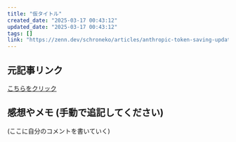 ```yaml
---
title: "仮タイトル"
created_date: "2025-03-17 00:43:12"
updated_date: "2025-03-17 00:43:12"
tags: []
link: "https://zenn.dev/schroneko/articles/anthropic-token-saving-updates"
---
```

## 元記事リンク
[こちらをクリック](https://zenn.dev/schroneko/articles/anthropic-token-saving-updates)

## 感想やメモ (手動で追記してください)
(ここに自分のコメントを書いていく)
